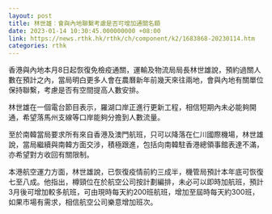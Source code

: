 ```yaml
---
layout: post
title: 林世雄︰會與內地聯繫考慮是否可增加通關名額
date: 2023-01-14 10:30:45.000000000 +08:00
link: https://news.rthk.hk/rthk/ch/component/k2/1683868-20230114.htm
categories: rthk
---
```


香港與內地本月8日起恢復免檢疫通關，運輸及物流局局長林世雄說，預約過關人數在預計之內，當局明白更多人會在農曆新年前幾天來往兩地，會與內地有關單位保持聯繫，考慮是否有空間提高人數安排。

林世雄在一個電台節目表示，羅湖口岸正進行更新工程，相信短期內未必能夠開通，希望落馬州支線等口岸能夠分擔到人數流量。

至於南韓當局要求所有來自香港及澳門航班，只可以降落在仁川國際機場，林世雄說，當局繼續與南韓方面交涉，積極跟進，包括向南韓駐香港總領事館表達不滿，亦希望對方收回有關限制。

本港航空運力方面，林世雄說，已恢復疫情前約三成半，機管局預計本年底可恢復七至八成。他指出，樽頸位在於航空公司按計劃編排，未必可以即時加航班，預計3月後可增加較多航班，可由現時每天約200班航班，增加至屆時每天約300班，如果市場有需求，相信航空公司樂意增加班次。
